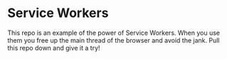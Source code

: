 # Service Workers
This repo is an example of the power of Service Workers. When you use them you free up the main thread of the browser and avoid the jank. Pull this repo down and give it a try!

